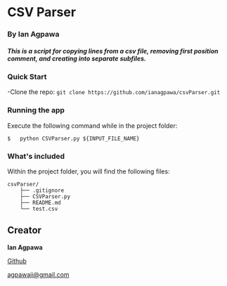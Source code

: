 # CSV Parser
### By Ian Agpawa
##### This is a script for copying lines from a csv file, removing first position comment, and creating into separate subfiles.


### Quick Start
-Clone the repo: `git clone https://github.com/ianagpawa/csvParser.git`

### Running the app
Execute the following command while in the project folder:
```
$   python CSVParser.py ${INPUT_FILE_NAME}
```



### What's included
Within the project folder, you will find the following files:

```
csvParser/
    ├── .gitignore
    ├── CSVParser.py
    ├── README.md
    └── test.csv
```

## Creator

**Ian Agpawa**


[Github](https://github.com/ianagpawa)

 agpawaji@gmail.com
